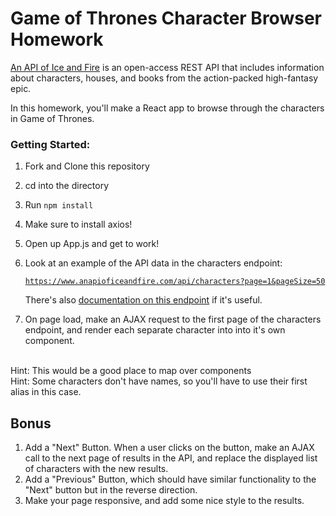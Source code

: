 # Game of Thrones Character Browser Homework

[An API of Ice and Fire](https://www.anapioficeandfire.com/) is an open-access REST API that includes information about characters, houses, and books from the action-packed high-fantasy epic.

In this homework, you'll make a React app to browse through the characters in Game of Thrones.

### Getting Started:

1. Fork and Clone this repository
1. cd into the directory
1. Run `npm install`
1. Make sure to install axios!
1. Open up App.js and get to work!
1. Look at an example of the API data in the characters endpoint:

    [`https://www.anapioficeandfire.com/api/characters?page=1&pageSize=50`](https://www.anapioficeandfire.com/api/characters?page=1&pageSize=50)

   There's also [documentation on this endpoint](https://www.anapioficeandfire.com/Documentation#characters) if it's useful.
1. On page load, make an AJAX request to the first page of the characters endpoint, and render each separate character into into it's own component.
<br>
   Hint: This would be a good place to map over components
   <br>
   Hint: Some characters don't have names, so you'll have to use their first alias in this case.

## Bonus
1. Add a "Next" Button. When a user clicks on the button, make an AJAX call to the next page of results in the API, and replace the displayed list of characters with the new results.
1. Add a "Previous" Button, which should have similar functionality to the "Next" button but in the reverse direction.
1. Make your page responsive, and add some nice style to the results.
